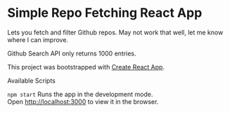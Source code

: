 # Simple Repo Fetching React App

Lets you fetch and filter Github repos.
May not work that well, let me know where I can improve.

Github Search API only returns 1000 entries.

This project was bootstrapped with [Create React App](https://github.com/facebook/create-react-app).


Available Scripts

`npm start`
Runs the app in the development mode.<br>
Open [http://localhost:3000](http://localhost:3000) to view it in the browser.
